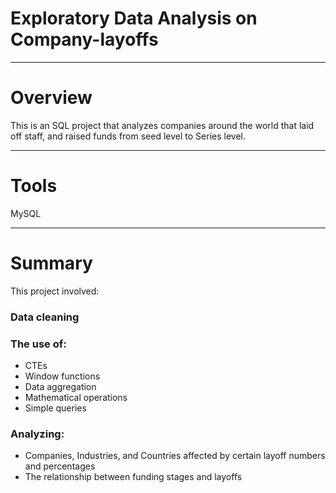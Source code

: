 # Exploratory Data Analysis on Company-layoffs

----

# Overview
This is an SQL project that analyzes companies around the world that laid off staff, and raised funds from seed level to Series level.

---

# Tools
MySQL

---

# Summary
This project involved: 

### Data cleaning

### The use of:
- CTEs
- Window functions
- Data aggregation
- Mathematical operations
- Simple queries
  
### Analyzing:
- Companies, Industries, and Countries affected by certain layoff numbers and percentages
- The relationship between funding stages and layoffs
  
